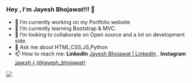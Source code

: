 ###                                                                 Hey , I'm Jayesh Bhojawat!!! 👋


- 🔭 I’m currently working on my Portfolio website
- 🌱 I’m currently learning Bootstrap & MVC.
- 👯 I’m looking to collaborate on Open source and a lot on development side.
- 💬 Ask me about HTML,CSS,JS,Python
- 📫 How to reach me: **LinkedIn** [Jayesh Bhojawat | LinkedIn](https://www.linkedin.com/in/jayeshbhojawat/) , **Instagram** [ʝąყɛʂɧ ⸸ (@jayesh_bhojawat)](https://www.instagram.com/jayesh_bhojawat/)

<img src="https://github-readme-stats.vercel.app/api?username=Jayeshbhojawat&&show_icons=true&title_color=ffffff&icon_color=bb2acf&text_color=daf7dc&bg_color=151515">
